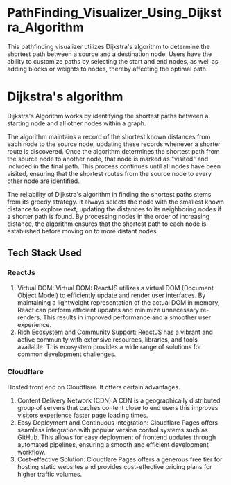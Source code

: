 # PathFinding_Visualizer_Using_Dijkstra_Algorithm
This pathfinding visualizer utilizes Dijkstra's algorithm to determine the shortest path between a source and a destination node. Users have the ability to customize paths by selecting the start and end nodes, as well as adding blocks or weights to nodes, thereby affecting the optimal path.





# Dijkstra's algorithm

<!-- - Picks the unvisited vertex with the lowest distance.
- calculates the distance through it to each unvisited neighbor,
  and updates the neighbor's distance if smaller and repeat this until we visited all nodes. -->

Dijkstra's Algorithm works by identifying the shortest paths between a starting node and all other nodes within a graph.

The algorithm maintains a record of the shortest known distances from each node to the source node, updating these records whenever a shorter route is discovered. Once the algorithm determines the shortest path from the source node to another node, that node is marked as "visited" and included in the final path. This process continues until all nodes have been visited, ensuring that the shortest routes from the source node to every other node are identified.

The reliability of Dijkstra's algorithm in finding the shortest paths stems from its greedy strategy. It always selects the node with the smallest known distance to explore next, updating the distances to its neighboring nodes if a shorter path is found. By processing nodes in the order of increasing distance, the algorithm ensures that the shortest path to each node is established before moving on to more distant nodes.

## Tech Stack Used

### ReactJs

1. Virtual DOM: Virtual DOM: ReactJS utilizes a virtual DOM (Document Object Model) to efficiently update and render user interfaces. By maintaining a lightweight representation of the actual DOM in memory, React can perform efficient updates and minimize unnecessary re-renders. This results in improved performance and a smoother user experience.
2. Rich Ecosystem and Community Support: ReactJS has a vibrant and active community with extensive resources, libraries, and tools available. This ecosystem provides a wide range of solutions for common development challenges.

### Cloudflare

Hosted front end on Cloudflare. It offers certain advantages.

1. Content Delivery Network (CDN):A CDN is a geographically distributed group of servers that caches content close to end users this improves visitors experience faster page loading times.
2. Easy Deployment and Continuous Integration: Cloudflare Pages offers seamless integration with popular version control systems such as GitHub. This allows for easy deployment of frontend updates through automated pipelines, ensuring a smooth and efficient development workflow.
3. Cost-effective Solution: Cloudflare Pages offers a generous free tier for hosting static websites and provides cost-effective pricing plans for higher traffic volumes.

